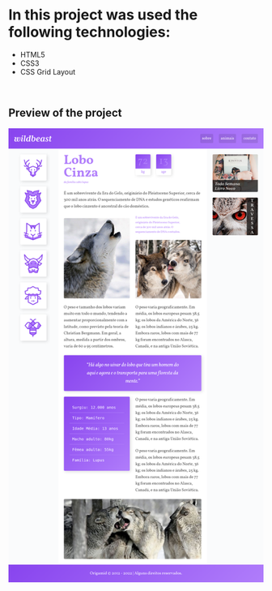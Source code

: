 # In this project was used the following technologies:

- HTML5
- CSS3
- CSS Grid Layout

<br />

## Preview of the project

![preview](./img/preview.png)

